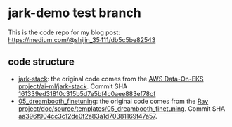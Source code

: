 # jark-demo test branch

This is the code repo for my blog post: https://medium.com/@shijin_35411/db5c5be82543

## code structure

- [jark-stack](./jark-stack/): the original code comes from the [AWS Data-On-EKS project/ai-ml/jark-stack](https://github.com/awslabs/data-on-eks/tree/main/ai-ml/jark-stack). Commit SHA [161339ed31810c315b5d7e5bf4c0aee883ef78cf](https://github.com/awslabs/data-on-eks/commit/161339ed31810c315b5d7e5bf4c0aee883ef78cf)
- [05_dreambooth_finetuning](./05_dreambooth_finetuning/): the original code comes from the [Ray project/doc/source/templates/05_dreambooth_finetuning](https://github.com/ray-project/ray/tree/master/doc/source/templates/05_dreambooth_finetuning). Commit SHA [aa396f904cc3c12de0f2a83a1d70381169f47a57](https://github.com/ray-project/ray/commit/aa396f904cc3c12de0f2a83a1d70381169f47a57).

